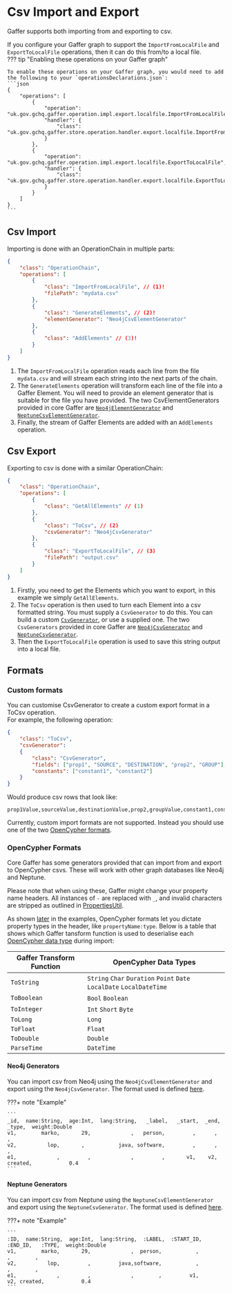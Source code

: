 # Csv Import and Export

Gaffer supports both importing from and exporting to csv.  

If you configure your Gaffer graph to support the `ImportFromLocalFile` and `ExportToLocalFile` operations, then it can do this from/to a local file.  
??? tip "Enabling these operations on your Gaffer graph"

    To enable these operations on your Gaffer graph, you would need to add the following to your `operationsDeclarations.json`:
    ```json
    {
        "operations": [
            {
                "operation": "uk.gov.gchq.gaffer.operation.impl.export.localfile.ImportFromLocalFile",
                "handler": {
                    "class": "uk.gov.gchq.gaffer.store.operation.handler.export.localfile.ImportFromLocalFileHandler"
                }
            },
            {
                "operation": "uk.gov.gchq.gaffer.operation.impl.export.localfile.ExportToLocalFile",
                "handler": {
                    "class": "uk.gov.gchq.gaffer.store.operation.handler.export.localfile.ExportToLocalFileHandler"
                }
            }
        ]
    }
    ```



## Csv Import

Importing is done with an OperationChain in multiple parts:
``` json
{
    "class": "OperationChain",
    "operations": [
        {
            "class": "ImportFromLocalFile", // (1)!
            "filePath": "mydata.csv"
        },
        {
            "class": "GenerateElements", // (2)!
            "elementGenerator": "Neo4jCsvElementGenerator"
        },
        {
            "class": "AddElements" // (3)!
        }
    ]
}
```

1. The `ImportFromLocalFile` operation reads each line from the file `mydata.csv` and will stream each string into the next parts of the chain.  
2. The `GenerateElements` operation will transform each line of the file into a Gaffer Element. You will need to provide an element generator that is suitable for the file you have provided. The two CsvElementGenerators provided in core Gaffer are [`Neo4jElementGenerator`](#neo4j-format) and [`NeptuneCsvElementGenerator`](#neptune-format).  
3. Finally, the stream of Gaffer Elements are added with an `AddElements` operation.  

## Csv Export

Exporting to csv is done with a similar OperationChain:
```json
{
    "class": "OperationChain",
    "operations": [
        {
            "class": "GetAllElements" // (1)
        },
        {
            "class": "ToCsv", // (2)
            "csvGenerator": "Neo4jCsvGenerator"
        },
        {
            "class": "ExportToLocalFile", // (3)
            "filePath": "output.csv"
        }
    ]
}
```

1. Firstly, you need to get the Elements which you want to export, in this example we simply `GetAllElements`.  
2. The `ToCsv` operation is then used to turn each Element into a csv formatted string. You must supply a `CsvGenerator` to do this. You can build a custom [`CsvGenerator`](#custom-formats), or use a supplied one. The two `CsvGenerators` provided in core Gaffer are [`Neo4jCsvGenerator`](#neo4j-format) and [`NeptuneCsvGenerator`](#neptune-format).  
3. Then the `ExportToLocalFile` operation is used to save this string output into a local file.  

## Formats

### Custom formats

You can customise CsvGenerator to create a custom export format in a ToCsv operation.  
For example, the following operation:  
```json
{
    "class": "ToCsv",
    "csvGenerator":
    {
        "class": "CsvGenerator",
        "fields": ["prop1", "SOURCE", "DESTINATION", "prop2", "GROUP"],
        "constants": ["constant1", "constant2"]
    }
}
```
Would produce csv rows that look like:  
```
prop1Value,sourceValue,destinationValue,prop2,groupValue,constant1,constant2
```

Currently, custom import formats are not supported. Instead you should use one of the two [OpenCypher formats](#opencypher-formats).  

### OpenCypher Formats

Core Gaffer has some generators provided that can import from and export to OpenCypher csvs. These will work with other graph databases like Neo4j and Neptune.  

Please note that when using these, Gaffer might change your property name headers. All instances of `-` are replaced with `_`, and invalid characters are stripped as outlined in [PropertiesUtil](https://github.com/gchq/Gaffer/blob/f16de7c3eccfe7a800cad1d7eea5fbae4cf01d44/core/common-util/src/main/java/uk/gov/gchq/gaffer/commonutil/PropertiesUtil.java#L26).  

As shown [later](#neo4j-format) in the examples, OpenCypher formats let you dictate property types in the header, like `propertyName:type`. Below is a table that shows which Gaffer tansform function is used to deserialise each [OpenCypher data type](https://docs.aws.amazon.com/neptune/latest/userguide/bulk-load-tutorial-format-opencypher.html#bulk-load-tutorial-format-opencypher-data-types) during import:

| Gaffer Transform Function | OpenCypher Data Types                                                 |
| ------------------------- | --------------------------------------------------------------------- |
| `ToString`                | `String` `Char` `Duration` `Point` `Date` `LocalDate` `LocalDateTime` |
| `ToBoolean`               | `Bool` `Boolean`                                                      |
| `ToInteger`               | `Int` `Short` `Byte`                                                  |
| `ToLong`                  | `Long`                                                                |
| `ToFloat`                 | `Float`                                                               |
| `ToDouble`                | `Double`                                                              |
| `ParseTime`               | `DateTime`                                                            |

#### Neo4j Generators

You can import csv from Neo4j using the `Neo4jCsvElementGenerator` and export using the `Neo4jCsvGenerator`. The format used is defined [here](https://neo4j.com/labs/apoc/4.4/export/csv/#export-database-csv).  

???+ note "Example"

    ```
    _id,  name:String,  age:Int,  lang:String,   _label,   _start,  _end,    _type,  weight:Double
    v1,        marko,       29,             ,   person,         ,      ,         ,
    v2,          lop,       ,           java, software,         ,      ,         ,
    e1,             ,         ,             ,         ,       v1,    v2,  created,            0.4
    ```

#### Neptune Generators

You can import csv from Neptune using the `NeptuneCsvElementGenerator` and export using the `NeptuneCsvGenerator`. The format used is defined [here](https://docs.aws.amazon.com/neptune/latest/userguide/bulk-load-tutorial-format-opencypher.html).  

???+ note "Example"

    ```
    :ID,  name:String,  age:Int,  lang:String,  :LABEL,  :START_ID,  :END_ID,   :TYPE,  weight:Double
    v1,        marko,       29,             ,  person,           ,         ,        ,
    v2,          lop,         ,         java,software,           ,         ,        ,
    e1,             ,         ,             ,        ,         v1,       v2, created,            0.4
    ```

